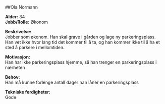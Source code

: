 ##Ola Normann


**Alder:** 34\
**Jobb/Rolle:** Økonom

**Beskrivelse:**\
Jobber som økonom. Han skal grave i gården og lage ny
parkeringsplass. Han vet ikke hvor lang tid det kommer til å ta, og han
kommer ikke til å ha et sted å parkere i mellomtiden.

**Motivasjon:**\
Han har ikke parkeringsplass hjemme, så han trenger en parkeringsplass i nærheten

**Behov:**\
Han må kunne forlenge antall dager han låner en parkeringsplass

**Tekniske ferdigheter:**\
Gode
